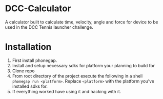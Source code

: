 DCC-Calculator
==============
A calculator built to calculate time, velocity, angle and force for device to be used in the DCC Tennis launcher challenge.

Installation
==============
1. First install phonegap.
2. Install and setup necessary sdks for platform your planning to build for
3. Clone repo
4. From root directory of the project execute the following in a shell `phonegap run <platform>`. Replace `<platform>` with the platform you've installed sdks for.
5. If everything worked have using it and hacking with it.
